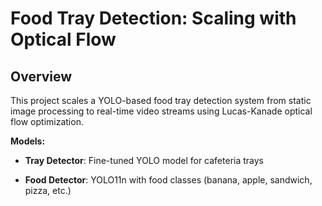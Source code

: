 # Food Tray Detection: Scaling with Optical Flow


## Overview

This project scales a YOLO-based food tray detection system from static image processing to real-time video streams using Lucas-Kanade optical flow optimization.

**Models:**

- **Tray Detector**: Fine-tuned YOLO model for cafeteria trays

- **Food Detector**: YOLO11n with food classes (banana, apple, sandwich, pizza, etc.)
